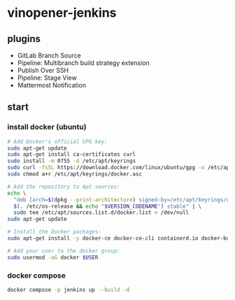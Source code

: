 # vinopener-jenkins

## plugins

- GitLab Branch Source
- Pipeline: Multibranch build strategy extension
- Publish Over SSH
- Pipeline: Stage View
- Mattermost Notification

## start

### install docker (ubuntu)

```sh
# Add Docker's official GPG key:
sudo apt-get update
sudo apt-get install ca-certificates curl
sudo install -m 0755 -d /etc/apt/keyrings
sudo curl -fsSL https://download.docker.com/linux/ubuntu/gpg -o /etc/apt/keyrings/docker.asc
sudo chmod a+r /etc/apt/keyrings/docker.asc

# Add the repository to Apt sources:
echo \
  "deb [arch=$(dpkg --print-architecture) signed-by=/etc/apt/keyrings/docker.asc] https://download.docker.com/linux/ubuntu \
  $(. /etc/os-release && echo "$VERSION_CODENAME") stable" | \
  sudo tee /etc/apt/sources.list.d/docker.list > /dev/null
sudo apt-get update

# Install the Docker packages:
sudo apt-get install -y docker-ce docker-ce-cli containerd.io docker-buildx-plugin docker-compose-plugin

# Add your user to the docker group:
sudo usermod -aG docker $USER
```

### docker compose

```sh
docker compose -p jenkins up --build -d
```
